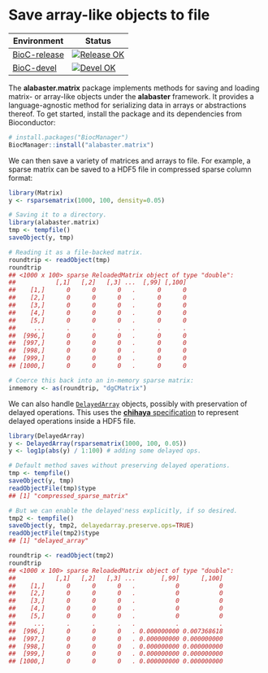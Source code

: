 # Save array-like objects to file

|Environment|Status|
|---|---|
|[BioC-release](https://bioconductor.org/packages/release/bioc/html/alabaster.matrix.html)|[![Release OK](https://bioconductor.org/shields/build/release/bioc/alabaster.matrix.svg)](http://bioconductor.org/checkResults/release/bioc-LATEST/alabaster.matrix/)|
|[BioC-devel](https://bioconductor.org/packages/devel/bioc/html/alabaster.matrix.html)|[![Devel OK](https://bioconductor.org/shields/build/devel/bioc/alabaster.matrix.svg)](http://bioconductor.org/checkResults/devel/bioc-LATEST/alabaster.matrix/)|

The **alabaster.matrix** package implements methods for saving and loading matrix- or array-like objects under the **alabaster** framework.
It provides a language-agnostic method for serializing data in arrays or abstractions thereof.
To get started, install the package and its dependencies from Bioconductor:

```r
# install.packages("BiocManager")
BiocManager::install("alabaster.matrix")
```

We can then save a variety of matrices and arrays to file.
For example, a sparse matrix can be saved to a HDF5 file in compressed sparse column format:

```r
library(Matrix)
y <- rsparsematrix(1000, 100, density=0.05)

# Saving it to a directory.
library(alabaster.matrix)
tmp <- tempfile()
saveObject(y, tmp)

# Reading it as a file-backed matrix.
roundtrip <- readObject(tmp)
roundtrip
## <1000 x 100> sparse ReloadedMatrix object of type "double":
##           [,1]   [,2]   [,3] ...  [,99] [,100]
##    [1,]      0      0      0   .      0      0
##    [2,]      0      0      0   .      0      0
##    [3,]      0      0      0   .      0      0
##    [4,]      0      0      0   .      0      0
##    [5,]      0      0      0   .      0      0
##     ...      .      .      .   .      .      .
##  [996,]      0      0      0   .      0      0
##  [997,]      0      0      0   .      0      0
##  [998,]      0      0      0   .      0      0
##  [999,]      0      0      0   .      0      0
## [1000,]      0      0      0   .      0      0

# Coerce this back into an in-memory sparse matrix:
inmemory <- as(roundtrip, "dgCMatrix")
```

We can also handle [`DelayedArray`](https://bioconductor.org/packages/DelayedArray) objects, possibly with preservation of delayed operations.
This uses the [**chihaya** specification](https://github.com/ArtifactDB/chihaya) to represent delayed operations inside a HDF5 file.

```r
library(DelayedArray)
y <- DelayedArray(rsparsematrix(1000, 100, 0.05))
y <- log1p(abs(y) / 1:100) # adding some delayed ops.

# Default method saves without preserving delayed operations.
tmp <- tempfile()
saveObject(y, tmp)
readObjectFile(tmp)$type
## [1] "compressed_sparse_matrix"

# But we can enable the delayed'ness explicitly, if so desired.
tmp2 <- tempfile()
saveObject(y, tmp2, delayedarray.preserve.ops=TRUE)
readObjectFile(tmp2)$type
## [1] "delayed_array"

roundtrip <- readObject(tmp2)
roundtrip
## <1000 x 100> sparse ReloadedMatrix object of type "double":
##           [,1]   [,2]   [,3] ...       [,99]      [,100]
##    [1,]      0      0      0   .           0           0
##    [2,]      0      0      0   .           0           0
##    [3,]      0      0      0   .           0           0
##    [4,]      0      0      0   .           0           0
##    [5,]      0      0      0   .           0           0
##     ...      .      .      .   .           .           .
##  [996,]      0      0      0   . 0.000000000 0.007368618
##  [997,]      0      0      0   . 0.000000000 0.000000000
##  [998,]      0      0      0   . 0.000000000 0.000000000
##  [999,]      0      0      0   . 0.000000000 0.000000000
## [1000,]      0      0      0   . 0.000000000 0.000000000
``` 
